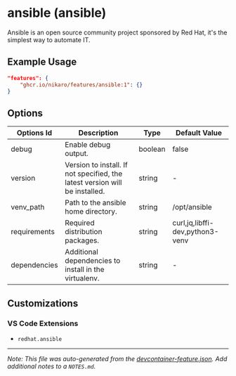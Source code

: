 
# ansible (ansible)

Ansible is an open source community project sponsored by Red Hat, it's the simplest way to automate IT.

## Example Usage

```json
"features": {
    "ghcr.io/nikaro/features/ansible:1": {}
}
```

## Options

| Options Id | Description | Type | Default Value |
|-----|-----|-----|-----|
| debug | Enable debug output. | boolean | false |
| version | Version to install. If not specified, the latest version will be installed. | string | - |
| venv_path | Path to the ansible home directory. | string | /opt/ansible |
| requirements | Required distribution packages. | string | curl,jq,libffi-dev,python3-venv |
| dependencies | Additional dependencies to install in the virtualenv. | string | - |

## Customizations

### VS Code Extensions

- `redhat.ansible`



---

_Note: This file was auto-generated from the [devcontainer-feature.json](https://github.com/nikaro/features/blob/main/src/ansible/devcontainer-feature.json).  Add additional notes to a `NOTES.md`._
